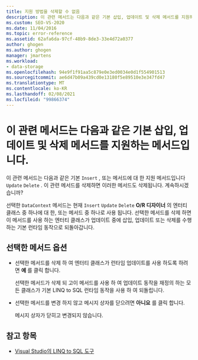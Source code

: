 ```yaml
---
title: 지원 방법을 삭제할 수 없음
description: 이 관련 메서드는 다음과 같은 기본 삽입, 업데이트 및 삭제 메서드를 지원하는 메서드입니다.
ms.custom: SEO-VS-2020
ms.date: 11/04/2016
ms.topic: error-reference
ms.assetid: 62afa6da-97cf-48b9-8de3-33e4d72a0377
author: ghogen
ms.author: ghogen
manager: jmartens
ms.workload:
- data-storage
ms.openlocfilehash: 94e9f1f91aa5c879e0e3ed0034e0d1f554901513
ms.sourcegitcommit: ae6d47b09a439cd0e13180f5e89510e3e347fd47
ms.translationtype: MT
ms.contentlocale: ko-KR
ms.lasthandoff: 02/08/2021
ms.locfileid: "99866374"
---
```

# <a name="this-related-method-is-the-backing-method-for-the-following-default-insert-update-or-delete-methods"></a>이 관련 메서드는 다음과 같은 기본 삽입, 업데이트 및 삭제 메서드를 지원하는 메서드입니다.

이 관련 메서드는 다음과 같은 기본 `Insert` , 또는 메서드에 대 한 지원 메서드입니다 `Update` `Delete` . 이 관련 메서드를 삭제하면 이러한 메서드도 삭제됩니다. 계속하시겠습니까?

선택한 `DataContext` 메서드는 현재 `Insert` `Update` `Delete` **O/R 디자이너** 의 엔터티 클래스 중 하나에 대 한, 또는 메서드 중 하나로 사용 됩니다. 선택한 메서드를 삭제 하면이 메서드를 사용 하는 엔터티 클래스가 업데이트 중에 삽입, 업데이트 또는 삭제를 수행 하는 기본 런타임 동작으로 되돌아갑니다.

## <a name="selected-method-options"></a>선택한 메서드 옵션

- 선택한 메서드를 삭제 하 여 엔터티 클래스가 런타임 업데이트를 사용 하도록 하려면 **예** 를 클릭 합니다.

   선택한 메서드가 삭제 되 고이 메서드를 사용 하 여 업데이트 동작을 재정의 하는 모든 클래스가 기본 LINQ to SQL 런타임 동작을 사용 하 여 되돌립니다.

- 선택한 메서드를 변경 하지 않고 메시지 상자를 닫으려면 **아니요** 를 클릭 합니다.

   메시지 상자가 닫히고 변경되지 않습니다.

## <a name="see-also"></a>참고 항목

- [Visual Studio의 LINQ to SQL 도구](../data-tools/linq-to-sql-tools-in-visual-studio2.md)